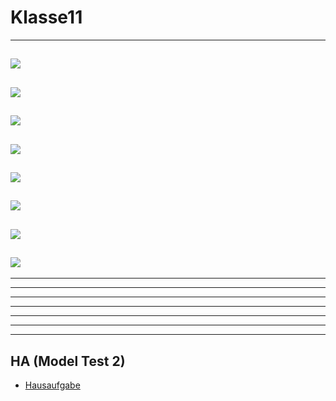 # Klasse11


---
![](Klasse11/original.png)
---
![](Klasse11/patcher.png)
---
![](Klasse11/patcher_inside.png)
---
![](Klasse11/more_inlet.png)
---
![](Klasse11/more_inlet_inside.png)
---
![](Klasse11/send.png)
---
![](Klasse11/send_inside.png)
---
![](Klasse11/patcher_menu.png)
---

---

---

---

---

---

---

---
## HA (Model Test 2)

- [Hausaufgabe](Klasse11/HA.zip)

